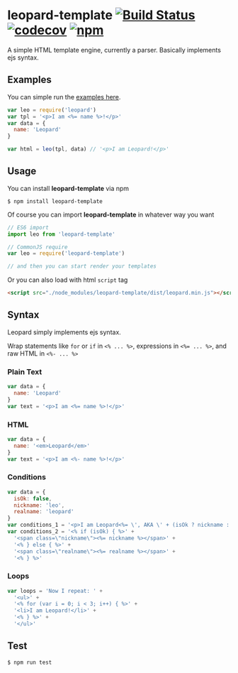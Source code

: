 # leopard-template [![Build Status](https://travis-ci.org/stop2stare/leopard.svg?branch=master)](https://travis-ci.org/stop2stare/leopard) [![codecov](https://codecov.io/gh/stop2stare/leopard/branch/master/graph/badge.svg)](https://codecov.io/gh/stop2stare/leopard) [![npm](https://img.shields.io/npm/v/npm.svg)](https://www.npmjs.com/package/leopard-template)

A simple HTML template engine, currently a parser. Basically implements ejs syntax.

## Examples

You can simple run the [examples here](https://github.com/stop2stare/leopard/tree/master/examples).

``` js
var leo = require('leopard')
var tpl = '<p>I am <%= name %>!</p>'
var data = {
  name: 'Leopard'
}

var html = leo(tpl, data) // '<p>I am Leopard!</p>'
```

## Usage

You can install **leopard-template** via npm

``` shell
$ npm install leopard-template
```

Of course you can import **leopard-template** in whatever way you want
``` js
// ES6 import
import leo from 'leopard-template'

// CommonJS require
var leo = require('leopard-template')

// and then you can start render your templates
```

Or you can also load with html `script` tag

``` html
<script src="./node_modules/leopard-template/dist/leopard.min.js"></script>
```

## Syntax

Leopard simply implements ejs syntax.

Wrap statements like `for` or `if` in `<% ... %>`, expressions in `<%= ... %>`, and raw HTML in `<%- ... %>`

### Plain Text

``` js
var data = {
  name: 'Leopard'
}
var text = '<p>I am <%= name %>!</p>'
```

### HTML

``` js
var data = {
  name: '<em>Leopard</em>'
}
var text = '<p>I am <%- name %>!</p>'
```

### Conditions

``` js
var data = {
  isOk: false,
  nickname: 'leo',
  realname: 'leopard'
}
var conditions_1 = '<p>I am Leopard<%= \', AKA \' + (isOk ? nickname : realname) + \'!\' %></p>'
var conditions_2 = '<% if (isOk) { %>' +
  '<span class=\"nickname\"><%= nickname %></span>' +
  '<% } else { %>' +
  '<span class=\"realname\"><%= realname %></span>' +
  '<% } %>'
```

### Loops

``` js
var loops = 'Now I repeat: ' +
  '<ul>' +
  '<% for (var i = 0; i < 3; i++) { %>' +
  '<li>I am Leopard!</li>' +
  '<% } %>' +
  '</ul>'
```

## Test

``` shell
$ npm run test
```


